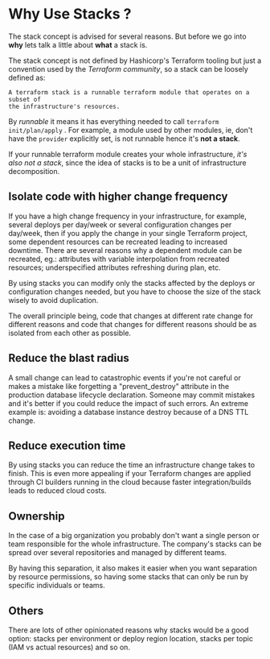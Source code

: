 # Why Use Stacks ?

The stack concept is advised for several reasons. But before we go into
**why** lets talk a little about **what** a stack is.

The stack concept is not defined by Hashicorp's Terraform tooling but just a
convention used by the _Terraform community_, so a stack can be loosely defined as:

```
A terraform stack is a runnable terraform module that operates on a subset of
the infrastructure's resources.
```

By _runnable_ it means it has everything needed to call
`terraform init/plan/apply` . For example, a module used by other modules, ie,
don't have the `provider` explicitly set, is not runnable hence it's
**not a stack**.

If your runnable terraform module creates your whole infrastructure, *it's
also not a stack*, since the idea of stacks is to be a unit of infrastructure
decomposition.

## Isolate code with higher change frequency

If you have a high change frequency in your infrastructure, for example, several
deploys per day/week or several configuration changes per day/week, then if you
apply the change in your single Terraform project, some dependent resources can
be recreated leading to increased downtime. There are several reasons why a
dependent module can be recreated, eg.: attributes with variable interpolation
from recreated resources; underspecified attributes refreshing during plan, etc.

By using stacks you can modify only the stacks affected by the deploys or
configuration changes needed, but you have to choose the size of the stack
wisely to avoid duplication.

The overall principle being, code that changes at different rate change for
different reasons and code that changes for different reasons should be as
isolated from each other as possible.

## Reduce the blast radius

A small change can lead to catastrophic events if you're not careful or makes a
mistake like forgetting a "prevent_destroy" attribute in the production database
lifecycle declaration. Someone may commit mistakes and it's better if
you could reduce the impact of such errors.
An extreme example is: avoiding a database instance destroy because of a DNS TTL
change.

## Reduce execution time

By using stacks you can reduce the time an infrastructure change takes to finish.
This is even more appealing if your Terraform changes are applied through CI
builders running in the cloud because faster integration/builds leads to reduced
cloud costs.

## Ownership

In the case of a big organization you probably don't want a single person or
team responsible for the whole infrastructure. The company's stacks can be
spread over several repositories and managed by different teams.

By having this separation, it also makes it easier when you want separation
by resource permissions, so having some stacks that can only be run by
specific individuals or teams.

## Others

There are lots of other opinionated reasons why stacks would be a good option:
stacks per environment or deploy region location, stacks per topic (IAM vs
actual resources) and so on.
